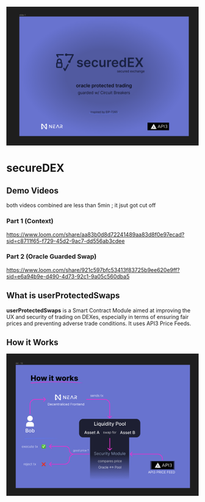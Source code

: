 ![How](/images/context.png)

# secureDEX

## Demo Videos
both videos combined are less than 5min ; it jsut got cut off
### Part 1 (Context)
https://www.loom.com/share/aa83b0d8d72241489aa83d8f0e97ecad?sid=c8711f65-f729-45d2-9ac7-dd556ab3cdee 
### Part 2 (Oracle Guarded Swap)
https://www.loom.com/share/921c597bfc53413f83725b9ee620e9ff?sid=e6a94b9e-d490-4d73-92c1-9a05c560dba5 



## What is userProtectedSwaps
**userProtectedSwaps** is a Smart Contract Module aimed at improving the UX and security of trading on DEXes, especially in terms of ensuring fair prices and preventing adverse trade conditions. It uses API3 Price Feeds.

## How it Works
![How](/images/how.png)